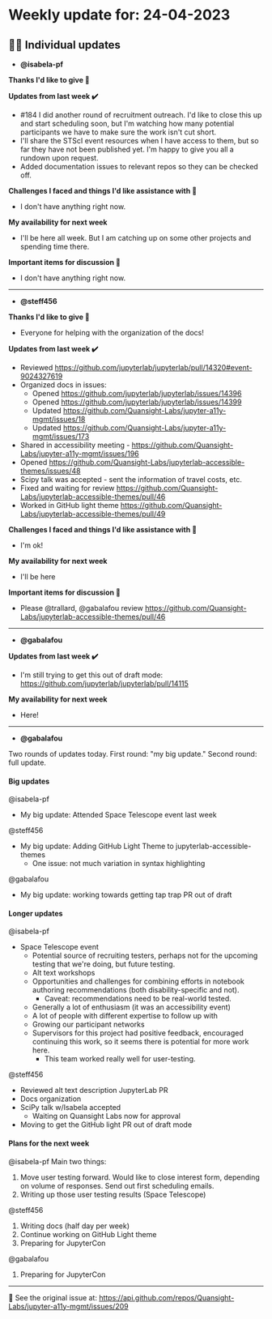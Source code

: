 # Weekly update for: 24-04-2023

## :singer: Individual updates

- **@isabela-pf** 

 **Thanks I'd like to give 🙌** 

**Updates from last week :heavy_check_mark:**

- #184 I did another round of recruitment outreach. I'd like to close this up and start scheduling soon, but I'm watching how many potential participants we have to make sure the work isn't cut short.
- I'll share the STScI event resources when I have access to them, but so far they have not been published yet. I'm happy to give you all a rundown upon request.
- Added documentation issues to relevant repos so they can be checked off.

**Challenges I faced and things I'd like assistance with 🙏**
- I don't have anything right now.

**My availability for next week**
- I'll be here all week. But I am catching up on some other projects and spending time there.

**Important items for discussion 💬**
- I don't have anything right now. 
---

- **@steff456** 

 **Thanks I'd like to give 🙌**
- Everyone for helping with the organization of the docs!

**Updates from last week :heavy_check_mark:**
- Reviewed https://github.com/jupyterlab/jupyterlab/pull/14320#event-9024327619
- Organized docs in issues:
    - Opened https://github.com/jupyterlab/jupyterlab/issues/14396
    - Opened https://github.com/jupyterlab/jupyterlab/issues/14399
    - Updated https://github.com/Quansight-Labs/jupyter-a11y-mgmt/issues/18
    - Updated https://github.com/Quansight-Labs/jupyter-a11y-mgmt/issues/173
- Shared in accessibility meeting - https://github.com/Quansight-Labs/jupyter-a11y-mgmt/issues/196
- Opened https://github.com/Quansight-Labs/jupyterlab-accessible-themes/issues/48
- Scipy talk was accepted - sent the information of travel costs, etc.
- Fixed and waiting for review https://github.com/Quansight-Labs/jupyterlab-accessible-themes/pull/46
- Worked in GitHub light theme https://github.com/Quansight-Labs/jupyterlab-accessible-themes/pull/49

**Challenges I faced and things I'd like assistance with 🙏**
- I'm ok!

**My availability for next week**
- I'll be here

**Important items for discussion 💬**
- Please @trallard, @gabalafou review https://github.com/Quansight-Labs/jupyterlab-accessible-themes/pull/46 
---

- **@gabalafou** 

 **Updates from last week :heavy_check_mark:**
- I'm still trying to get this out of draft mode: https://github.com/jupyterlab/jupyterlab/pull/14115

**My availability for next week**
- Here! 
---

- **@gabalafou** 

 Two rounds of updates today. First round: "my big update." Second round: full update.

#### Big updates

@isabela-pf 
- My big update: Attended Space Telescope event last week

@steff456 
- My big update: Adding GitHub Light Theme to jupyterlab-accessible-themes
  - One issue: not much variation in syntax highlighting
 
@gabalafou 
- My big update: working towards getting tap trap PR out of draft

#### Longer updates

@isabela-pf 
- Space Telescope event
  - Potential source of recruiting testers, perhaps not for the upcoming testing that we're doing, but future testing.
  - Alt text workshops
  - Opportunities and challenges for combining efforts in notebook authoring recommendations (both disability-specific and not).
    - Caveat: recommendations need to be real-world tested.
  - Generally a lot of enthusiasm (it was an accessibility event)
  - A lot of people with different expertise to follow up with
  - Growing our participant networks
  - Supervisors for this project had positive feedback, encouraged continuing this work, so it seems there is potential for more work here. 
     - This team worked really well for user-testing.

@steff456

- Reviewed alt text description JupyterLab PR
- Docs organization
- SciPy talk w/Isabela accepted
   - Waiting on Quansight Labs now for approval
- Moving to get the GitHub light PR out of draft mode


#### Plans for the next week

@isabela-pf 
Main two things:
1. Move user testing forward. Would like to close interest form, depending on volume of responses. Send out first scheduling emails.
2. Writing up those user testing results (Space Telescope)

@steff456 
1. Writing docs (half day per week)
2. Continue working on GitHub Light theme 
3. Preparing for JupyterCon

@gabalafou 
1. Preparing for JupyterCon 
---


:link: See the original issue at: <https://api.github.com/repos/Quansight-Labs/jupyter-a11y-mgmt/issues/209>

